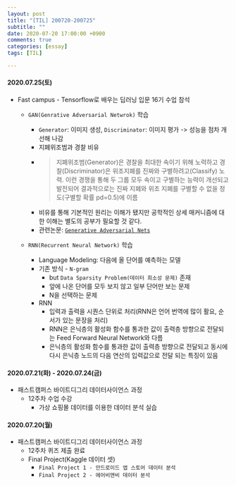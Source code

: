```yaml
---
layout: post
title: "[TIL] 200720-200725"
subtitle: ""
date: 2020-07-20 17:00:00 +0900
comments: true
categories: [essay]
tags: [TIL]

---
```


#### 2020.07.25(토)
  - Fast campus - Tensorflow로 배우는 딥러닝 입문 16기 수업 참석
    - `GAN(Genrative Adversarial Netwrok)` 학습
      - `Generator`: 이미지 생성, `Discriminator`: 이미지 평가 -> 성능을 점차 개선해 나감
      - 지폐위조범과 경찰 비유
      - > 지폐위조범(Generator)은 경찰을 최대한 속이기 위해 노력하고 경찰(Discriminator)은 위조지폐를 진짜와 구별하려고(Classify) 노력. 이런 경쟁을 통해 두 그룹 모두 속이고 구별하는 능력이 개선되고 발전되어 결과적으로는 진짜 지폐와 위조 지폐를 구별할 수 없을 정도(구별할 확률 pd=0.5)에 이름
      - 비유를 통해 기본적인 원리는 이해가 됐지만 공학적인 상세 매커니즘에 대한 이해는 별도의 공부가 필요할 것 같다.
      - 관련논문: [`Generative Adversarial Nets`](https://papers.nips.cc/paper/5423-generative-adversarial-nets.pdf)

    - `RNN(Recurrent Neural Network)` 학습
      - Language Modeling: 다음에 올 단어를 예측하는 모델
      - 기존 방식 - `N-gram`
        - but `Data Sparsity Problem(데이터 희소성 문제)` 존재
        - 앞에 나온 단어를 모두 보지 않고 일부 단어만 보는 문제
        - N을 선택하는 문제
      - RNN
        - 입력과 출력을 시퀀스 단위로 처리(RNN은 언어 번역에 많이 활요, 순서가 있는 문장을 처리)
        - RNN은 은닉층의 활성화 함수를 통과한 값이 출력층 방향으로 전달되는 Feed Forward Neural Network와 다름
        - 은닉층의 활성화 함수를 통과한 값이 출력층 방향으로 전달되고 동시에 다시 은닉층 노드의 다음 연산의 입력값으로 전달 되는 특징이 있음


#### 2020.07.21(화) - 2020.07.24(금)
  - 패스트캠퍼스 바이트디그리 데이터사이언스 과정
    - 12주차 수업 수강
      - 가상 쇼핑몰 데이터를 이용한 데이터 분석 실습

#### 2020.07.20(월)
  - 패스트캠퍼스 바이트디그리 데이터사이언스 과정
    - 12주차 퀴즈 제출 완료
    - Final Project(Kaggle 데이터 셋)
      - `Final Project 1 - 안드로이드 앱 스토어 데이터 분석`
      - `Final Project 2 - 에어비앤비 데이터 분석`
